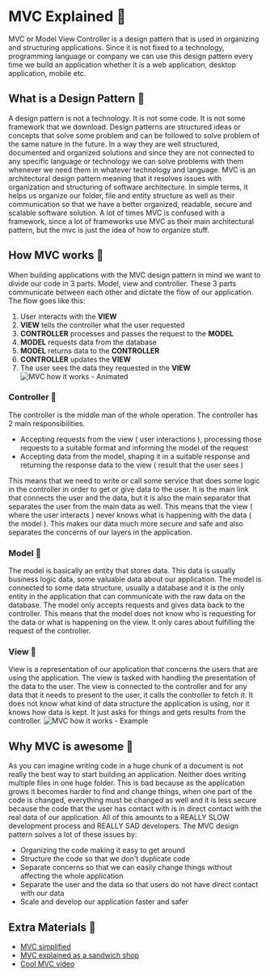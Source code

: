 # MVC Explained 🍩
MVC or Model View Controller is a design pattern that is used in organizing and structuring applications. Since it is not fixed to a technology, programming language or company we can use this design pattern every time we build an application whether it is a web application, desktop application, mobile etc.
## What is a Design Pattern 🔹
A design pattern is not a technology. It is not some code. It is not some framework that we download. Design patterns are structured ideas or concepts that solve some problem and can be followed to solve problem of the same nature in the future. In a way they are well structured, documented and organized solutions and since they are not connected to any specific language or technology we can solve problems with them whenever we need them in whatever technology and language. MVC is an architectural design pattern meaning that it resolves issues with organization and structuring of software architecture. In simple terms, it helps us organize our folder, file and entity structure as well as their communication so that we have a better organized, readable, secure and scalable software solution. A lot of times MVC is confused with a framework, since a lot of frameworks use MVC as their main architectural pattern, but the mvc is just the idea of how to organize stuff. 
## How MVC works 🔹
When building applications with the MVC design pattern in mind we want to divide our code in 3 parts. Model, view and controller. These 3 parts communicate between each other and dictate the flow of our application. The flow goes like this:
1. User interacts with the **VIEW**
2. **VIEW** tells the controller what the user requested
3. **CONTROLLER** processes and passes the request to the **MODEL**
4. **MODEL** requests data from the database
5. **MODEL** returns data to the **CONTROLLER**
6. **CONTROLLER** updates the **VIEW**
7. The user sees the data they requested in the **VIEW**
![MVC how it works - Animated](https://github.com/sedc-codecademy/sedc7-08-aspnetmvc/blob/master/g3/Class%201/img/class12.gif?raw=true)
### Controller 🔽
The controller is the middle man of the whole operation. The controller has 2 main responsibilities.
* Accepting requests from the view ( user interactions ), processing those requests to a suitable format and informing the model of the request
* Accepting data from the model, shaping it in a suitable response and returning the response data to the view ( result that the user sees )

This means that we need to write or call some service that does some logic in the controller in order to get or give data to the user. It is the main link that connects the user and the data, but it is also the main separator that separates the user from the main data as well. This means that the view ( where the user interacts ) never knows what is happening with the data ( the model ). This makes our data much more secure and safe and also separates the concerns of our layers in the application.
### Model 🔽
The model is basically an entity that stores data. This data is usually business logic data, some valuable data about our application. The model is connected to some data structure, usually a database and it is the only entity in the application that can communicate with the raw data on the database. The model only accepts requests and gives data back to the controller. This means that the model does not know who is requesting for the data or what is happening on the view. It only cares about fulfilling the request of the controller. 
### View 🔽
View is a representation of our application that concerns the users that are using the application. The view is tasked with handling the presentation of the data to the user. The view is connected to the controller and for any data that it needs to present to the user, it calls the controller to fetch it. It does not know what kind of data structure the application is using, nor it knows how data is kept. It just asks for things and gets results from the controller.
![MVC how it works - Example](https://github.com/sedc-codecademy/sedc7-08-aspnetmvc/blob/master/g4/Class%201/img/class11.png?raw=true)
## Why MVC is awesome 🔹
As you can imagine writing code in a huge chunk of a document is not really the best way to start building an application. Neither does writing multiple files in one huge folder. This is bad because as the application grows it becomes harder to find and change things, when one part of the code is changed, everything must be changed as well and it is less secure because the code that the user has contact with is in direct contact with the real data of our application. All of this amounts to a REALLY SLOW development process and REALLY SAD developers. The MVC design pattern solves a lot of these issues by:
* Organizing the code making it easy to get around 
* Structure the code so that we don't duplicate code
* Separate concerns so that we can easily change things without affecting the whole application
* Separate the user and the data so that users do not have direct contact with our data
* Scale and develop our application faster and safer

## Extra Materials 📘
* [MVC simplified](https://www.guru99.com/mvc-tutorial.html)
* [MVC explained as a sandwich shop](https://www.freecodecamp.org/news/simplified-explanation-to-mvc-5d307796df30/)
* [Cool MVC video](https://www.youtube.com/watch?v=1IsL6g2ixak)

